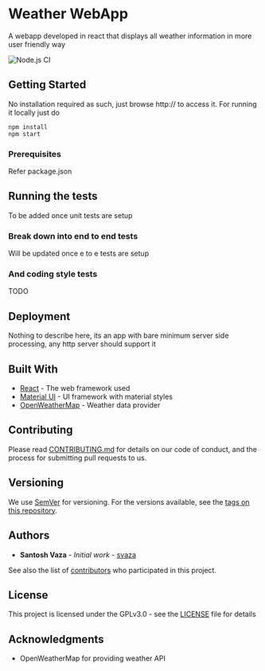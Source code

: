 # Weather WebApp

A webapp developed in react that displays all weather information in more user friendly way

![Node.js CI](https://github.com/svaza/weather-app/workflows/Node.js%20CI/badge.svg)

## Getting Started

No installation required as such, just browse http:// to access it.
For running it locally just do 
```
npm install 
npm start
```

### Prerequisites

Refer package.json

## Running the tests

To be added once unit tests are setup

### Break down into end to end tests

Will be updated once e to e tests are setup

### And coding style tests

TODO

## Deployment

Nothing to describe here, its an app with bare minimum server side processing, any http server should support it

## Built With

* [React](https://reactjs.org/) - The web framework used
* [Material UI](https://material-ui.com/) - UI framework with material styles
* [OpenWeatherMap](https://openweathermap.org/) - Weather data provider

## Contributing

Please read [CONTRIBUTING.md](https://gist.github.com/PurpleBooth/b24679402957c63ec426) for details on our code of conduct, and the process for submitting pull requests to us.

## Versioning

We use [SemVer](http://semver.org/) for versioning. For the versions available, see the [tags on this repository](https://github.com/your/project/tags). 

## Authors

* **Santosh Vaza** - *Initial work* - [svaza](https://github.com/svaza)

See also the list of [contributors](https://github.com/svaza/weather-app/contributors) who participated in this project.

## License

This project is licensed under the GPLv3.0 - see the [LICENSE](LICENSE) file for details

## Acknowledgments

* OpenWeatherMap for providing weather API
